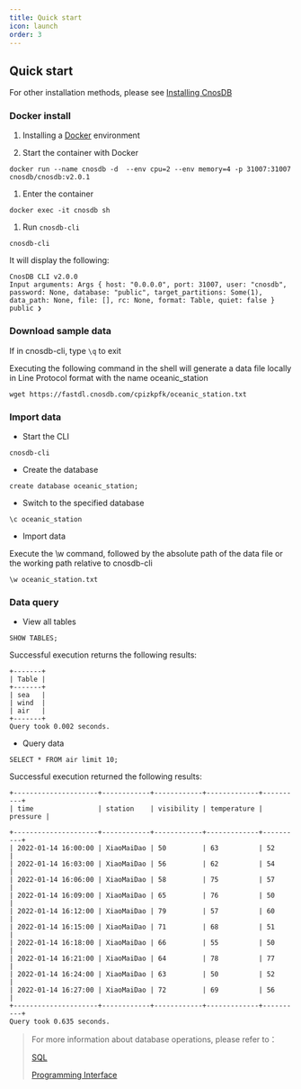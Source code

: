 ```yaml
---
title: Quick start
icon: launch
order: 3
---
```


## Quick start

For other installation methods, please see [Installing CnosDB](https://www.docker.com/products/docker-desktop/)

### Docker install

1. Installing a [Docker](https://www.docker.com/products/docker-desktop/) environment

2. Start the container with Docker
```shell
docker run --name cnosdb -d  --env cpu=2 --env memory=4 -p 31007:31007 cnosdb/cnosdb:v2.0.1
```

1. Enter the container
```shell
docker exec -it cnosdb sh
```
1. Run `cnosdb-cli`
```shell
cnosdb-cli
```
It will display the following:
```
CnosDB CLI v2.0.0
Input arguments: Args { host: "0.0.0.0", port: 31007, user: "cnosdb", password: None, database: "public", target_partitions: Some(1), data_path: None, file: [], rc: None, format: Table, quiet: false }
public ❯
```

### Download sample data

If in cnosdb-cli, type `\q` to exit

Executing the following command in the shell will generate a data file locally in Line Protocol format with the name oceanic_station

```shell
wget https://fastdl.cnosdb.com/cpizkpfk/oceanic_station.txt
```

### Import data
- Start the CLI
```shell
cnosdb-cli
```
- Create the database
```shell
create database oceanic_station;
```
- Switch to the specified database
```shell
\c oceanic_station
```
- Import data

Execute the \w command, followed by the absolute path of the data file or the working path relative to cnosdb-cli
```shell
\w oceanic_station.txt
```
### Data query
- View all tables
```shell
SHOW TABLES;
```
Successful execution returns the following results:

    +-------+
    | Table |
    +-------+
    | sea   |
    | wind  |
    | air   |
    +-------+
    Query took 0.002 seconds.
- Query data
```shell
SELECT * FROM air limit 10;
```
Successful execution returned the following results:

    +---------------------+------------+------------+-------------+----------+
    | time                | station    | visibility | temperature | pressure |

    +---------------------+------------+------------+-------------+----------+
    | 2022-01-14 16:00:00 | XiaoMaiDao | 50         | 63          | 52       |
    | 2022-01-14 16:03:00 | XiaoMaiDao | 56         | 62          | 54       |
    | 2022-01-14 16:06:00 | XiaoMaiDao | 58         | 75          | 57       |
    | 2022-01-14 16:09:00 | XiaoMaiDao | 65         | 76          | 50       |
    | 2022-01-14 16:12:00 | XiaoMaiDao | 79         | 57          | 60       |
    | 2022-01-14 16:15:00 | XiaoMaiDao | 71         | 68          | 51       |
    | 2022-01-14 16:18:00 | XiaoMaiDao | 66         | 55          | 50       |
    | 2022-01-14 16:21:00 | XiaoMaiDao | 64         | 78          | 77       |
    | 2022-01-14 16:24:00 | XiaoMaiDao | 63         | 50          | 52       |
    | 2022-01-14 16:27:00 | XiaoMaiDao | 72         | 69          | 56       |
    +---------------------+------------+------------+-------------+----------+
    Query took 0.635 seconds.

> For more information about database operations, please refer to：
>
> [SQL](query/sql.md)
>
> [Programming Interface](application/api.md)
